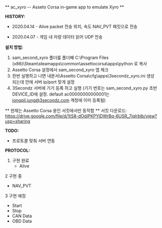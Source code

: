 
** ac_xyro -- Asseto Corsa in-game app to emulate Xyro **


**HISTORY:**
* 2020.04.14 - Alive packet 전송
             위치, 속도 NAV_PVT 패킷으로 전송

* 2020.04.07 - 게임 내 차량 데이터 읽어 UDP 전송

**설치 방법:**
1) sam_second_xyro 폴더를 폴더째 C:\Program Files (x86)\Steam\steamapps\common\assettocorsa\apps\python 로 복사
2) Assetto Corsa 설정에서 sam_second_xyro 앱 체크
3) 한번 실행하고 나면 내문서\Assetto Corsa\cfg\apps\3secondz_xyro.ini 생성되는데 안에 서버 ip/port 맞게 설정
4) 3Secondz 서버에 기기 등록 하고 실행 
(기기 번호는 sam_second_xyro.py 초반 DEVICE_ID에 설정. default ac00000000000001는 jongpil.jung@3secondz.com 계정에 이미 등록됨)

** 현재는 Assetto Corsa 용인 서킷에서만 동작함 **
서킷 다운로드: https://drive.google.com/file/d/1tS8-dOdjPKPYiDWrBq-6USR_7jqlrblb/view?usp=sharing


**TODO:**
- 프로토콜 맞춰 서버 연동


**PROTOCOL:**
1. 구현 완료
   - Alive

2 구현 중
   - NAV_PVT

3 구현 예정
   - Start
   - Stop
   - CAN Data
   - OBD Data
